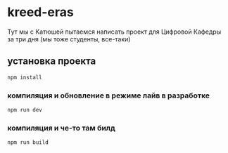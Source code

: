 # kreed-eras

Тут мы с Катюшей пытаемся написать проект для Цифровой Кафедры за три дня (мы тоже студенты, все-таки)


## установка проекта

```sh
npm install
```

### компиляция и обновление в режиме лайв в разработке

```sh
npm run dev
```

### компиляция и че-то там билд

```sh
npm run build
```
